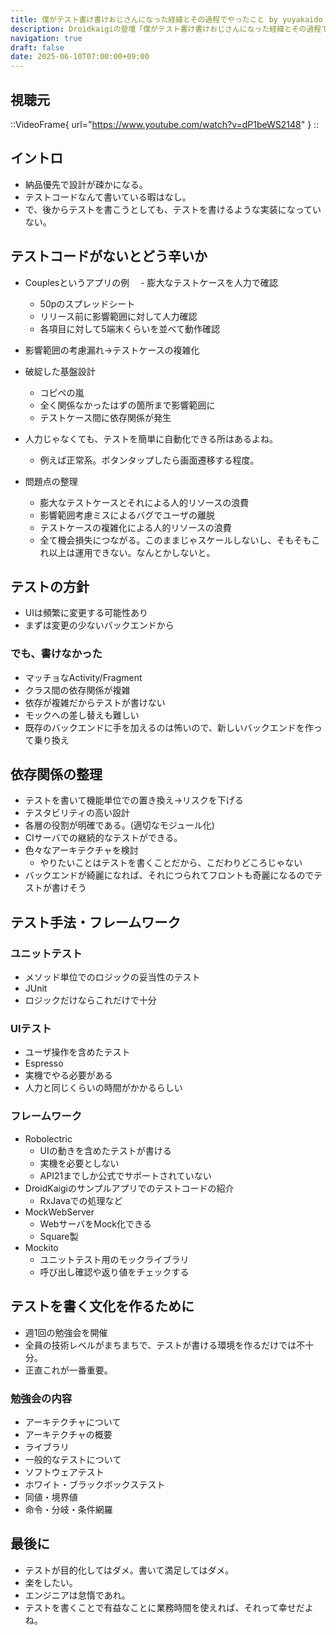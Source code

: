 ```yaml
---
title: 僕がテスト書け書けおじさんになった経緯とその過程でやったこと by yuyakaido at DroidKaigi 2016 を視聴した
description: Droidkaigiの登壇「僕がテスト書け書けおじさんになった経緯とその過程でやったこと」の視聴備忘録です。
navigation: true
draft: false
date: 2025-06-10T07:00:00+09:00
---
```


## 視聴元

::VideoFrame{ url="https://www.youtube.com/watch?v=dP1beWS2148" }
::

## イントロ

- 納品優先で設計が疎かになる。
- テストコードなんて書いている暇はなし。
- で、後からテストを書こうとしても、テストを書けるような実装になっていない。

## テストコードがないとどう辛いか

- Couplesというアプリの例
　- 膨大なテストケースを人力で確認
  - 50pのスプレッドシート
  - リリース前に影響範囲に対して人力確認
  - 各項目に対して5端末くらいを並べて動作確認

- 影響範囲の考慮漏れ→テストケースの複雑化
- 破綻した基盤設計
  - コピペの嵐
  - 全く関係なかったはずの箇所まで影響範囲に
  - テストケース間に依存関係が発生

- 人力じゃなくても、テストを簡単に自動化できる所はあるよね。
  - 例えば正常系。ボタンタップしたら画面遷移する程度。

- 問題点の整理
  - 膨大なテストケースとそれによる人的リソースの浪費
  - 影響範囲考慮ミスによるバグでユーザの離脱
  - テストケースの複雑化による人的リソースの浪費
  - 全て機会損失につながる。このままじゃスケールしないし、そもそもこれ以上は運用できない。なんとかしないと。

## テストの方針

- UIは頻繁に変更する可能性あり
- まずは変更の少ないバックエンドから

### でも、書けなかった

- マッチョなActivity/Fragment
- クラス間の依存関係が複雑
- 依存が複雑だからテストが書けない
- モックへの差し替えも難しい
- 既存のバックエンドに手を加えるのは怖いので、新しいバックエンドを作って乗り換え

## 依存関係の整理

- テストを書いて機能単位での置き換え→リスクを下げる
- テスタビリティの高い設計
- 各層の役割が明確である。(適切なモジュール化)
- CIサーバでの継続的なテストができる。
- 色々なアーキテクチャを検討
  - やりたいことはテストを書くことだから、こだわりどころじゃない
- バックエンドが綺麗になれば、それにつられてフロントも奇麗になるのでテストが書けそう

## テスト手法・フレームワーク

### ユニットテスト

- メソッド単位でのロジックの妥当性のテスト
- JUnit
- ロジックだけならこれだけで十分

### UIテスト
- ユーザ操作を含めたテスト
- Espresso
- 実機でやる必要がある
- 人力と同じくらいの時間がかかるらしい

### フレームワーク

- Robolectric
  - UIの動きを含めたテストが書ける
  - 実機を必要としない
  - API21までしか公式でサポートされていない
- DroidKaigiのサンプルアプリでのテストコードの紹介
  - RxJavaでの処理など
- MockWebServer
  - WebサーバをMock化できる
  - Square製
- Mockito
  - ユニットテスト用のモックライブラリ
  - 呼び出し確認や返り値をチェックする

## テストを書く文化を作るために
- 週1回の勉強会を開催
- 全員の技術レベルがまちまちで、テストが書ける環境を作るだけでは不十分。
- 正直これが一番重要。

### 勉強会の内容
- アーキテクチャについて
- アーキテクチャの概要
- ライブラリ
- 一般的なテストについて
- ソフトウェアテスト
- ホワイト・ブラックボックステスト
- 同値・境界値
- 命令・分岐・条件網羅

## 最後に
- テストが目的化してはダメ。書いて満足してはダメ。
- 楽をしたい。
- エンジニアは怠惰であれ。
- テストを書くことで有益なことに業務時間を使えれば、それって幸せだよね。
